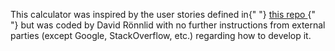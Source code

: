 <p>
        This calculator was inspired by the user stories defined in{" "}
        <a href="https://github.com/florinpop17/app-ideas/blob/master/Projects/1-Beginner/Calculator-App.md">
          this repo
        </a>{" "}
        but was coded by David Rönnlid with no further instructions from
        external parties (except Google, StackOverflow, etc.) regarding how to
        develop it.
      </p>
